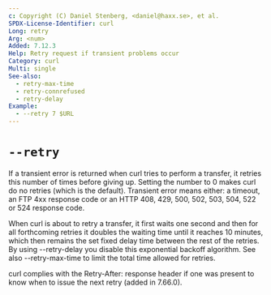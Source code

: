 ```yaml
---
c: Copyright (C) Daniel Stenberg, <daniel@haxx.se>, et al.
SPDX-License-Identifier: curl
Long: retry
Arg: <num>
Added: 7.12.3
Help: Retry request if transient problems occur
Category: curl
Multi: single
See-also:
  - retry-max-time
  - retry-connrefused
  - retry-delay
Example:
  - --retry 7 $URL
---
```


# `--retry`

If a transient error is returned when curl tries to perform a transfer, it
retries this number of times before giving up. Setting the number to 0 makes
curl do no retries (which is the default). Transient error means either: a
timeout, an FTP 4xx response code or an HTTP 408, 429, 500, 502, 503, 504, 522
or 524 response code.

When curl is about to retry a transfer, it first waits one second and then for
all forthcoming retries it doubles the waiting time until it reaches 10
minutes, which then remains the set fixed delay time between the rest of the
retries. By using --retry-delay you disable this exponential backoff
algorithm. See also --retry-max-time to limit the total time allowed for
retries.

curl complies with the Retry-After: response header if one was present to know
when to issue the next retry (added in 7.66.0).
